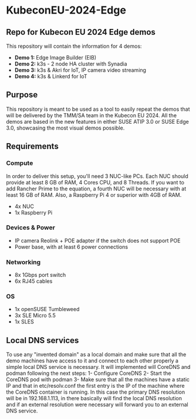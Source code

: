 # KubeconEU-2024-Edge

## Repo for Kubecon EU 2024 Edge demos

This repository will contain the information for 4 demos:
- **Demo 1:** Edge Image Builder (EIB)
- **Demo 2:** k3s - 2 node HA cluster with Synadia
- **Demo 3:** k3s & Akri for IoT, IP camera video streaming
- **Demo 4:** k3s & Linkerd for IoT

## Purpose
This repository is meant to be used as a tool to easily repeat the demos that will be delivered by the TMM/SA team in the Kubecon EU 2024. All the demos are based in the new features in either SUSE ATIP 3.0 or SUSE Edge 3.0, showcasing the most visual demos possible.

## Requirements

### Compute
In order to deliver this setup, you'll need 3 NUC-like PCs. Each NUC should provide at least 8 GB of RAM, 4 Cores CPU, and 8 Threads. If you want to add Rancher Prime to the equation, a fourth NUC will be necessary with at least 16 GB of RAM. Also, a Raspberry Pi 4 or superior with 4GB of RAM.
- 4x NUC
- 1x Raspberry Pi

### Devices & Power
- IP camera Reolink + POE adapter if the switch does not support POE
- Power base, with at least 6 power connections 

### Networking
- 8x 1Gbps port switch
- 6x RJ45 cables

### OS
- 1x openSUSE Tumbleweed
- 3x SLE Micro 5.5
- 1x SLES

## Local DNS services
To use any "invented domain" as a local domain and make sure that all the demo machines have access to it and connect to each other properly a simple local DNS service is necessary. It will implemented will CoreDNS and podman following the next steps:
1- Configure CoreDNS
2- Start the CoreDNS pod with podman
3- Make sure that all the machines have a static IP and that in etc/resolv.conf the first entry is the IP of the machine where the CoreDNS container is running. In this case the primary DNS resolution will be in 192.168.1.113, in there basically will find the local DNS resolution and if an external resolution were necessary will forward you to an external DNS service. 
